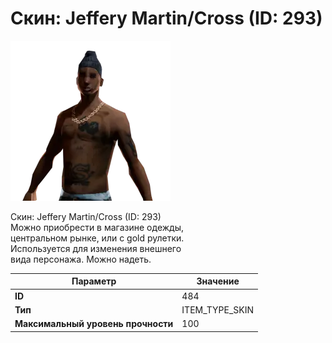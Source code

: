 # Скин: Jeffery Martin/Cross (ID: 293)

![Item Image](../img/484.webp?raw=true)

Скин: Jeffery Martin/Cross (ID: 293)<br>Можно приобрести в магазине одежды,<br>центральном рынке, или с gold рулетки.<br>Используется для изменения внешнего<br>вида персонажа. Можно надеть.


| Параметр | Значение |
|----------|----------|
| **ID** | 484 |
| **Тип** | ITEM_TYPE_SKIN |
| **Максимальный уровень прочности** | 100 |

